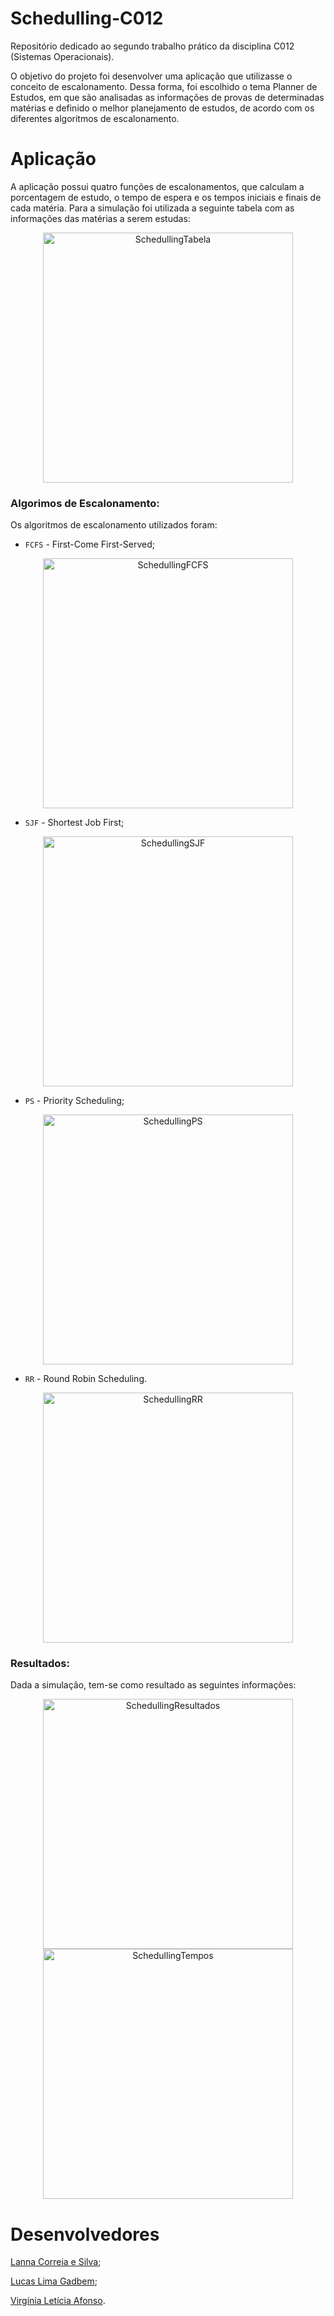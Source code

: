 # Schedulling-C012
Repositório dedicado ao segundo trabalho prático da disciplina C012 (Sistemas Operacionais).

O objetivo do projeto foi desenvolver uma aplicação que utilizasse o conceito de escalonamento. Dessa forma, foi escolhido o tema Planner de Estudos, em que são analisadas as informações de provas de determinadas matérias e definido o melhor planejamento de estudos, de acordo com os diferentes algoritmos de escalonamento.

# Aplicação
A aplicação possui quatro funções de escalonamentos, que calculam a porcentagem de estudo, o tempo de espera e os tempos iniciais e finais de cada matéria. Para a simulação foi utilizada a seguinte tabela com as informações das matérias a serem estudas:
<p align="center">
  <img src="https://github.com/user-attachments/assets/5450afd4-42d3-414c-85bc-8c74e4ae52cb" alt="SchedullingTabela" width="400"/>
</p>



### Algorimos de Escalonamento:
Os algoritmos de escalonamento utilizados foram:
- `FCFS` - First-Come First-Served;
<p align="center">
  <img src="https://github.com/user-attachments/assets/8d91e718-2aa9-4bb2-b43e-957b0b2639cb" alt="SchedullingFCFS" width="400"/>
</p>

- `SJF` - Shortest Job First;
<p align="center">
  <img src="https://github.com/user-attachments/assets/0d2bbbce-5bfb-483f-bf7a-748c008379a9" alt="SchedullingSJF" width="400"/>
</p>

- `PS` - Priority Scheduling;
<p align="center">
  <img src="https://github.com/user-attachments/assets/afb2d7fd-57dd-4e61-a5e6-3ed3b39115c3" alt="SchedullingPS" width="400"/>
</p>

- `RR` - Round Robin Scheduling.
<p align="center">
  <img src="https://github.com/user-attachments/assets/b7003e44-8808-4f41-b7fc-cb72994db892" alt="SchedullingRR" width="400"/>
</p>


### Resultados:
Dada a simulação, tem-se como resultado as seguintes informações:
<p align="center">
  <img src="https://github.com/user-attachments/assets/760c4927-9911-4537-acba-44a02229535f" alt="SchedullingResultados" width="400"/>
  <img src="https://github.com/user-attachments/assets/4de47f5e-c54c-4075-b7a9-4def4187db8e" alt="SchedullingTempos" width="400"/>
</p>

# Desenvolvedores

[Lanna Correia e Silva](https://github.com/LannaCeS);

[Lucas Lima Gadbem](https://github.com/LucasLimaGadbem);

[Virgínia Letícia Afonso](https://github.com/VLAfonso).
